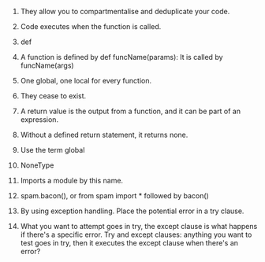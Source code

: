 1. They allow you to compartmentalise and deduplicate your code.

2. Code executes when the function is called.

3. def

4. A function is defined by def funcName(params):  It is called by funcName(args)

5. One global, one local for every function.

6. They cease to exist.

7. A return value is the output from a function, and it can be part of an expression.

8. Without a defined return statement, it returns none.

9. Use the term global

10. NoneType

11. Imports a module by this name.

12. spam.bacon(), or from spam import * followed by bacon()

13. By using exception handling.  Place the potential error in a try clause.

14. What you want to attempt goes in try, the except clause is what happens if there's a specific error.
Try and except clauses: anything you want to test goes in try, then it executes the except clause when there's an error?
